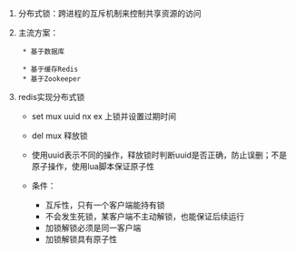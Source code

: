 1. 分布式锁：跨进程的互斥机制来控制共享资源的访问

2. 主流方案：

   		* 基于数据库

   		* 基于缓存Redis
   		* 基于Zookeeper

3. redis实现分布式锁

   * set mux uuid nx ex  上锁并设置过期时间

   * del mux 释放锁 
   * 使用uuid表示不同的操作，释放锁时判断uuid是否正确，防止误删；不是原子操作，使用lua脚本保证原子性
   * 条件：
     * 互斥性，只有一个客户端能持有锁
     * 不会发生死锁，某客户端不主动解锁，也能保证后续运行
     * 加锁解锁必须是同一客户端
     * 加锁解锁具有原子性